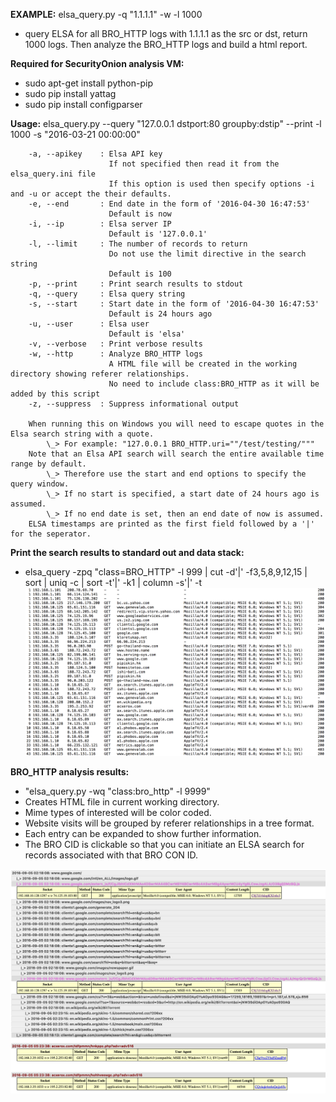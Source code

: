 **EXAMPLE:**
elsa_query.py -q "1.1.1.1" -w -l 1000
- query ELSA for all BRO_HTTP logs with 1.1.1.1 as the src or dst, return 1000 logs.  Then analyze the BRO_HTTP logs and build a html report.


**Required for SecurityOnion analysis VM:**
- sudo apt-get install python-pip
- sudo pip install yattag
- sudo pip install configparser

**Usage:**
         elsa_query.py --query "127.0.0.1 dstport:80 groupby:dstip" --print -l 1000 -s "2016-03-21 00:00:00"

        -a, --apikey    : Elsa API key
                          If not specified then read it from the elsa_query.ini file
                          If this option is used then specify options -i and -u or accept the their defaults.
        -e, --end       : End date in the form of '2016-04-30 16:47:53'
                          Default is now
        -i, --ip        : Elsa server IP
                          Default is '127.0.0.1'
        -l, --limit     : The number of records to return
                          Do not use the limit directive in the search string
                          Default is 100
        -p, --print     : Print search results to stdout
        -q, --query     : Elsa query string
        -s, --start     : Start date in the form of '2016-04-30 16:47:53'
                          Default is 24 hours ago
        -u, --user      : Elsa user
                          Default is 'elsa'
        -v, --verbose   : Print verbose results
        -w, --http      : Analyze BRO_HTTP logs
                          A HTML file will be created in the working directory showing referer relationships.
                          No need to include class:BRO_HTTP as it will be added by this script
        -z, --suppress  : Suppress informational output

        When running this on Windows you will need to escape quotes in the Elsa search string with a quote.
            \_> For example: "127.0.0.1 BRO_HTTP.uri=""/test/testing/"""
        Note that an Elsa API search will search the entire available time range by default.
            \_> Therefore use the start and end options to specify the query window.
            \_> If no start is specified, a start date of 24 hours ago is assumed.
            \_> If no end date is set, then an end date of now is assumed.
        ELSA timestamps are printed as the first field followed by a '|' for the seperator.


**Print the search results to standard out and data stack:**
- elsa_query -zpq "class=BRO_HTTP" -l 999 | cut -d'|' -f3,5,8,9,12,15 | sort | uniq -c | sort -t'|' -k1 | column -s'|' -t
![alt tag](./pics/dstack.png)


**BRO_HTTP analysis results:**
- "elsa_query.py -wq "class:bro_http" -l 9999"
- Creates HTML file in current working directory.
- Mime types of interested will be color coded.
- Website visits will be grouped by referer relationships in a tree format.
- Each entry can be expanded to show further information.
- The BRO CID is clickable so that you can initiate an ELSA search for records associated with that BRO CON ID.

![alt tag](./pics/httpAnalysis.png)
